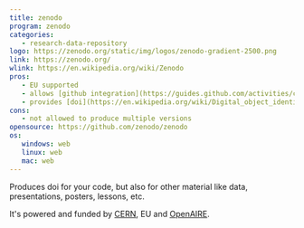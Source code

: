 ```yaml
---
title: zenodo
program: zenodo
categories:
   - research-data-repository
logo: https://zenodo.org/static/img/logos/zenodo-gradient-2500.png
link: https://zenodo.org/
wlink: https://en.wikipedia.org/wiki/Zenodo
pros:
   - EU supported
   - allows [github integration](https://guides.github.com/activities/citable-code/)
   - provides [doi](https://en.wikipedia.org/wiki/Digital_object_identifier)
cons:
   - not allowed to produce multiple versions
opensource: https://github.com/zenodo/zenodo
os:
   windows: web
   linux: web
   mac: web
---
```


Produces doi for your code, but also for
other material like data, presentations, posters, lessons, etc.

It's powered and funded by [CERN](http://home.cern),
EU and [OpenAIRE](https://www.openaire.eu/).

